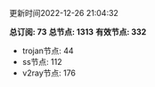 更新时间2022-12-26 21:04:32

**总订阅: 73**
**总节点: 1313**
**有效节点: 332**
- trojan节点: 44
- ss节点: 112
- v2ray节点: 176
